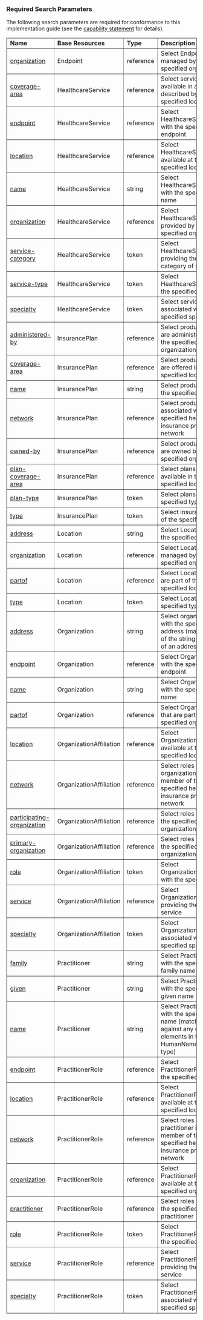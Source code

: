 

<div xmlns="http://www.w3.org/1999/xhtml" xmlns:xsi="http://www.w3.org/2001/XMLSchema-instance" xsi:schemaLocation="http://hl7.org/fhir ../../input-cache/schemas-r5/fhir-single.xsd">
<h3>Required Search Parameters</h3>
The following search parameters are required for conformance to this implementation guide (see the <a href="capability.html">capability statement</a> for details).
<table border="1">
<thead>
<tr>
<td><strong>Name</strong></td>
<td><strong>Base Resources</strong></td>
<td><strong>Type</strong></td>
<td><strong>Description</strong></td>
</tr>
</thead>
<tbody>
<tr>
<td><a href="SearchParameter-endpoint-organization.html">organization</a></td>
<td>Endpoint</td>
<td>reference</td>
<td>Select Endpoints managed by the specified organization</td>
</tr>
<tr>
<td><a href="SearchParameter-healthcareservice-coverage-area.html">coverage-area</a></td>
<td>HealthcareService</td>
<td>reference</td>
<td>Select services available in a region described by the specified location</td>
</tr>
<tr>
<td><a href="SearchParameter-healthcareservice-endpoint.html">endpoint</a></td>
<td>HealthcareService</td>
<td>reference</td>
<td>Select HealthcareServices with the specified endpoint</td>
</tr>
<tr>
<td><a href="SearchParameter-healthcareservice-location.html">location</a></td>
<td>HealthcareService</td>
<td>reference</td>
<td>Select HealthcareServices available at the specified location</td>
</tr>
<tr>
<td><a href="SearchParameter-healthcareservice-name.html">name</a></td>
<td>HealthcareService</td>
<td>string</td>
<td>Select HealthcareServices with the specified name</td>
</tr>
<tr>
<td><a href="SearchParameter-healthcareservice-organization.html">organization</a></td>
<td>HealthcareService</td>
<td>reference</td>
<td>Select HealthcareServices provided by the specified organization</td>
</tr>
<tr>
<td><a href="SearchParameter-healthcareservice-service-category.html">service-category</a></td>
<td>HealthcareService</td>
<td>token</td>
<td>Select HealthcareServices providing the specified category of services</td>
</tr>
<tr>
<td><a href="SearchParameter-healthcareservice-service-type.html">service-type</a></td>
<td>HealthcareService</td>
<td>token</td>
<td>Select HealthcareServices of the specified type</td>
</tr>
<tr>
<td><a href="SearchParameter-healthcareservice-specialty.html">specialty</a></td>
<td>HealthcareService</td>
<td>token</td>
<td>Select services associated with the specified specialty</td>
</tr>
<tr>
<td><a href="SearchParameter-insuranceplan-administered-by.html">administered-by</a></td>
<td>InsurancePlan</td>
<td>reference</td>
<td>Select products that are administered by the specified organization</td>
</tr>
<tr>
<td><a href="SearchParameter-insuranceplan-coverage-area.html">coverage-area</a></td>
<td>InsurancePlan</td>
<td>reference</td>
<td>Select products that are offered in the specified location</td>
</tr>
<tr>
<td><a href="SearchParameter-insuranceplan-name.html">name</a></td>
<td>InsurancePlan</td>
<td>string</td>
<td>Select products with the specified name</td>
</tr>
<tr>
<td><a href="SearchParameter-insuranceplan-network.html">network</a></td>
<td>InsurancePlan</td>
<td>reference</td>
<td>Select products associated with the specified health insurance provider network</td>
</tr>
<tr>
<td><a href="SearchParameter-insuranceplan-owned-by.html">owned-by</a></td>
<td>InsurancePlan</td>
<td>reference</td>
<td>Select products that are owned by the specified organization</td>
</tr>
<tr>
<td><a href="SearchParameter-insuranceplan-coverage-area.html">plan-coverage-area</a></td>
<td>InsurancePlan</td>
<td>reference</td>
<td>Select plans that are available in the specified location</td>
</tr>
<tr>
<td><a href="SearchParameter-insuranceplan-plan-type.html">plan-type</a></td>
<td>InsurancePlan</td>
<td>token</td>
<td>Select plans of the specified type</td>
</tr>
<tr>
<td><a href="SearchParameter-insuranceplan-type.html">type</a></td>
<td>InsurancePlan</td>
<td>token</td>
<td>Select insurance plans of the specified type</td>
</tr>
<tr>
<td><a href="SearchParameter-location-address.html">address</a></td>
<td>Location</td>
<td>string</td>
<td>Select Locations with the specified address</td>
</tr>
<tr>
<td><a href="SearchParameter-location-organization.html">organization</a></td>
<td>Location</td>
<td>reference</td>
<td>Select Locations managed by the specified organization</td>
</tr>
<tr>
<td><a href="SearchParameter-location-partof.html">partof</a></td>
<td>Location</td>
<td>reference</td>
<td>Select Locations that are part of the specified location</td>
</tr>
<tr>
<td><a href="SearchParameter-location-type.html">type</a></td>
<td>Location</td>
<td>token</td>
<td>Select Locations of the specified type</td>
</tr>
<tr>
<td><a href="SearchParameter-organization-address.html">address</a></td>
<td>Organization</td>
<td>string</td>
<td>Select organizations with the specified address (matches any of the string elements of an address)</td>
</tr>
<tr>
<td><a href="SearchParameter-organization-endpoint.html">endpoint</a></td>
<td>Organization</td>
<td>reference</td>
<td>Select Organizations with the specified endpoint</td>
</tr>
<tr>
<td><a href="SearchParameter-organization-name.html">name</a></td>
<td>Organization</td>
<td>string</td>
<td>Select Organizations with the specified name</td>
</tr>
<tr>
<td><a href="SearchParameter-organization-partof.html">partof</a></td>
<td>Organization</td>
<td>reference</td>
<td>Select Organizations that are part of the specified organization</td>
</tr>
<tr>
<td><a href="SearchParameter-organizationaffiliation-location.html">location</a></td>
<td>OrganizationAffiliation</td>
<td>reference</td>
<td>Select OrganizationAffiliations available at the specified location</td>
</tr>
<tr>
<td><a href="SearchParameter-organizationaffiliation-network.html">network</a></td>
<td>OrganizationAffiliation</td>
<td>reference</td>
<td>Select roles where the organization is a member of the specified health insurance provider network</td>
</tr>
<tr>
<td><a href="SearchParameter-organizationaffiliation-participating-organization.html">participating-organization</a></td>
<td>OrganizationAffiliation</td>
<td>reference</td>
<td>Select roles filled by the specified organization</td>
</tr>
<tr>
<td><a href="SearchParameter-organizationaffiliation-primary-organization.html">primary-organization</a></td>
<td>OrganizationAffiliation</td>
<td>reference</td>
<td>Select roles offered by the specified organization</td>
</tr>
<tr>
<td><a href="SearchParameter-organizationaffiliation-role.html">role</a></td>
<td>OrganizationAffiliation</td>
<td>token</td>
<td>Select OrganizationAffiliations with the specified role</td>
</tr>
<tr>
<td><a href="SearchParameter-organizationaffiliation-service.html">service</a></td>
<td>OrganizationAffiliation</td>
<td>reference</td>
<td>Select OrganizationAffiliations providing the specified service</td>
</tr>
<tr>
<td><a href="SearchParameter-organizationaffiliation-specialty.html">specialty</a></td>
<td>OrganizationAffiliation</td>
<td>token</td>
<td>Select OrganizationAffiliations associated with the specified specialty</td>
</tr>
<tr>
<td><a href="SearchParameter-practitioner-family-name.html">family</a></td>
<td>Practitioner</td>
<td>string</td>
<td>Select Practitioners with the specified family name</td>
</tr>
<tr>
<td><a href="SearchParameter-practitioner-given-name.html">given</a></td>
<td>Practitioner</td>
<td>string</td>
<td>Select Practitioners with the specified given name</td>
</tr>
<tr>
<td><a href="SearchParameter-practitioner-name.html">name</a></td>
<td>Practitioner</td>
<td>string</td>
<td>Select Practitioners with the specified name (matches against any of the elements in the HumanName data type)</td>
</tr>
<tr>
<td><a href="SearchParameter-practitionerrole-endpoint.html">endpoint</a></td>
<td>PractitionerRole</td>
<td>reference</td>
<td>Select PractitionerRoles with the specified endpoint</td>
</tr>
<tr>
<td><a href="SearchParameter-practitionerrole-location.html">location</a></td>
<td>PractitionerRole</td>
<td>reference</td>
<td>Select PractitionerRoles available at the specified location</td>
</tr>
<tr>
<td><a href="SearchParameter-practitionerrole-network.html">network</a></td>
<td>PractitionerRole</td>
<td>reference</td>
<td>Select roles where the practitioner is a member of the specified health insurance provider network</td>
</tr>
<tr>
<td><a href="SearchParameter-practitionerrole-organization.html">organization</a></td>
<td>PractitionerRole</td>
<td>reference</td>
<td>Select PractitionerRoles available at the specified organization</td>
</tr>
<tr>
<td><a href="SearchParameter-practitionerrole-practitioner.html">practitioner</a></td>
<td>PractitionerRole</td>
<td>reference</td>
<td>Select roles filled by the specified practitioner</td>
</tr>
<tr>
<td><a href="SearchParameter-practitionerrole-role.html">role</a></td>
<td>PractitionerRole</td>
<td>token</td>
<td>Select PractitionerRoles with the specified role</td>
</tr>
<tr>
<td><a href="SearchParameter-practitionerrole-service.html">service</a></td>
<td>PractitionerRole</td>
<td>reference</td>
<td>Select PractitionerRoles providing the specified service</td>
</tr>
<tr>
<td><a href="SearchParameter-practitionerrole-specialty.html">specialty</a></td>
<td>PractitionerRole</td>
<td>token</td>
<td>Select PractitionerRoles associated with the specified specialty</td>
</tr>
</tbody>
</table>
</div>